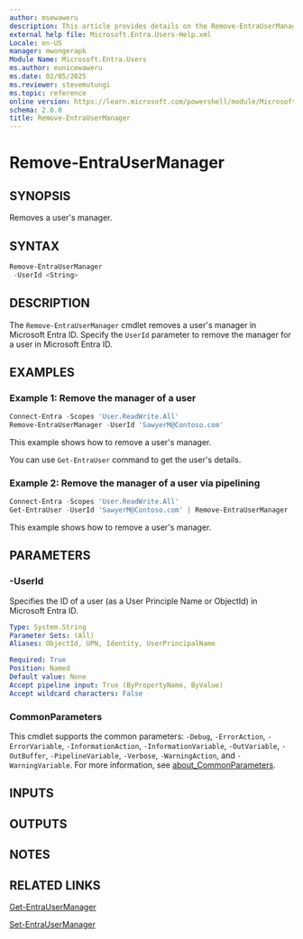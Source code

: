 ```yaml
---
author: msewaweru
description: This article provides details on the Remove-EntraUserManager command.
external help file: Microsoft.Entra.Users-Help.xml
Locale: en-US
manager: mwongerapk
Module Name: Microsoft.Entra.Users
ms.author: eunicewaweru
ms.date: 02/05/2025
ms.reviewer: stevemutungi
ms.topic: reference
online version: https://learn.microsoft.com/powershell/module/Microsoft.Entra/Remove-EntraUserManager
schema: 2.0.0
title: Remove-EntraUserManager
---
```


# Remove-EntraUserManager

## SYNOPSIS

Removes a user's manager.

## SYNTAX

```powershell
Remove-EntraUserManager
 -UserId <String>
```

## DESCRIPTION

The `Remove-EntraUserManager` cmdlet removes a user's manager in Microsoft Entra ID. Specify the `UserId` parameter to remove the manager for a user in Microsoft Entra ID.

## EXAMPLES

### Example 1: Remove the manager of a user

```powershell
Connect-Entra -Scopes 'User.ReadWrite.All'
Remove-EntraUserManager -UserId 'SawyerM@Contoso.com'
```

This example shows how to remove a user's manager.

You can use `Get-EntraUser` command to get the user's details.

### Example 2: Remove the manager of a user via pipelining

```powershell
Connect-Entra -Scopes 'User.ReadWrite.All'
Get-EntraUser -UserId 'SawyerM@Contoso.com' | Remove-EntraUserManager
```

This example shows how to remove a user's manager.

## PARAMETERS

### -UserId

Specifies the ID of a user (as a User Principle Name or ObjectId) in Microsoft Entra ID.

```yaml
Type: System.String
Parameter Sets: (All)
Aliases: ObjectId, UPN, Identity, UserPrincipalName

Required: True
Position: Named
Default value: None
Accept pipeline input: True (ByPropertyName, ByValue)
Accept wildcard characters: False
```

### CommonParameters

This cmdlet supports the common parameters: `-Debug`, `-ErrorAction`, `-ErrorVariable`, `-InformationAction`, `-InformationVariable`, `-OutVariable`, `-OutBuffer`, `-PipelineVariable`, `-Verbose`, `-WarningAction`, and `-WarningVariable`. For more information, see [about_CommonParameters](https://go.microsoft.com/fwlink/?LinkID=113216).

## INPUTS

## OUTPUTS

## NOTES

## RELATED LINKS

[Get-EntraUserManager](Get-EntraUserManager.md)

[Set-EntraUserManager](Set-EntraUserManager.md)
